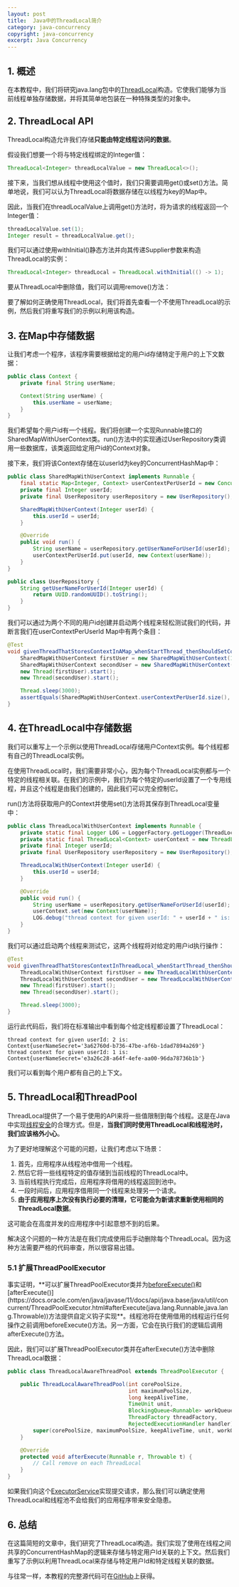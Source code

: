 ```yaml
---
layout: post
title:  Java中的ThreadLocal简介
category: java-concurrency
copyright: java-concurrency
excerpt: Java Concurrency
---
```


## 1. 概述

在本教程中，我们将研究java.lang包中的[ThreadLocal](https://docs.oracle.com/en/java/javase/11/docs/api/java.base/java/lang/ThreadLocal.html)构造。它使我们能够为当前线程单独存储数据，并将其简单地包装在一种特殊类型的对象中。

## 2. ThreadLocal API

ThreadLocal构造允许我们存储**只能由特定线程访问的数据**。

假设我们想要一个将与特定线程绑定的Integer值：

```java
ThreadLocal<Integer> threadLocalValue = new ThreadLocal<>();
```

接下来，当我们想从线程中使用这个值时，我们只需要调用get()或set()方法。简单地说，我们可以认为ThreadLocal将数据存储在以线程为key的Map中。

因此，当我们在threadLocalValue上调用get()方法时，将为请求的线程返回一个Integer值：

```java
threadLocalValue.set(1);
Integer result = threadLocalValue.get();
```

我们可以通过使用withInitial()静态方法并向其传递Supplier参数来构造ThreadLocal的实例：

```java
ThreadLocal<Integer> threadLocal = ThreadLocal.withInitial(() -> 1);
```

要从ThreadLocal中删除值，我们可以调用remove()方法：

要了解如何正确使用ThreadLocal，我们将首先查看一个不使用ThreadLocal的示例，然后我们将重写我们的示例以利用该构造。

## 3. 在Map中存储数据

让我们考虑一个程序，该程序需要根据给定的用户id存储特定于用户的上下文数据：

```java
public class Context {
    private final String userName;

    Context(String userName) {
        this.userName = userName;
    }
}
```

我们希望每个用户id有一个线程。我们将创建一个实现Runnable接口的SharedMapWithUserContext类。run()方法中的实现通过UserRepository类调用一些数据库，该类返回给定用户id的Context对象。

接下来，我们将该Context存储在以userId为key的ConcurrentHashMap中：

```java
public class SharedMapWithUserContext implements Runnable {
    final static Map<Integer, Context> userContextPerUserId = new ConcurrentHashMap<>();
    private final Integer userId;
    private final UserRepository userRepository = new UserRepository();

    SharedMapWithUserContext(Integer userId) {
        this.userId = userId;
    }

    @Override
    public void run() {
        String userName = userRepository.getUserNameForUserId(userId);
        userContextPerUserId.put(userId, new Context(userName));
    }
}
```

```java
public class UserRepository {
    String getUserNameForUserId(Integer userId) {
        return UUID.randomUUID().toString();
    }
}
```

我们可以通过为两个不同的用户id创建并启动两个线程来轻松测试我们的代码，并断言我们在userContextPerUserId Map中有两个条目：

```java
@Test
void givenThreadThatStoresContextInAMap_whenStartThread_thenShouldSetContextForBothUsers() throws ExecutionException, InterruptedException {
    SharedMapWithUserContext firstUser = new SharedMapWithUserContext(1);
    SharedMapWithUserContext secondUser = new SharedMapWithUserContext(2);
    new Thread(firstUser).start();
    new Thread(secondUser).start();

    Thread.sleep(3000);
    assertEquals(SharedMapWithUserContext.userContextPerUserId.size(), 2);
}
```

## 4. 在ThreadLocal中存储数据

我们可以重写上一个示例以使用ThreadLocal存储用户Context实例。每个线程都有自己的ThreadLocal实例。

在使用ThreadLocal时，我们需要非常小心，因为每个ThreadLocal实例都与一个特定的线程相关联。在我们的示例中，我们为每个特定的userId设置了一个专用线程，并且这个线程是由我们创建的，因此我们可以完全控制它。

run()方法将获取用户的Context并使用set()方法将其保存到ThreadLocal变量中：

```java
public class ThreadLocalWithUserContext implements Runnable {
    private static final Logger LOG = LoggerFactory.getLogger(ThreadLocalWithUserContext.class);
    private static final ThreadLocal<Context> userContext = new ThreadLocal<>();
    private final Integer userId;
    private final UserRepository userRepository = new UserRepository();

    ThreadLocalWithUserContext(Integer userId) {
        this.userId = userId;
    }

    @Override
    public void run() {
        String userName = userRepository.getUserNameForUserId(userId);
        userContext.set(new Context(userName));
        LOG.debug("thread context for given userId: " + userId + " is: " + userContext.get());
    }
}
```

我们可以通过启动两个线程来测试它，这两个线程将对给定的用户id执行操作：

```java
@Test
void givenThreadThatStoresContextInThreadLocal_whenStartThread_thenShouldStoreContextInThreadLocal() throws ExecutionException, InterruptedException {
    ThreadLocalWithUserContext firstUser = new ThreadLocalWithUserContext(1);
    ThreadLocalWithUserContext secondUser = new ThreadLocalWithUserContext(2);
    new Thread(firstUser).start();
    new Thread(secondUser).start();

    Thread.sleep(3000);
}
```

运行此代码后，我们将在标准输出中看到每个给定线程都设置了ThreadLocal：

```shell
thread context for given userId: 2 is: Context{userNameSecret='3a62760d-b736-47be-af6b-1dad7894a269'} 
thread context for given userId: 1 is: Context{userNameSecret='e3a26c28-a64f-4efe-aa00-96da78736b1b'}
```

我们可以看到每个用户都有自己的上下文。

## 5. ThreadLocal和ThreadPool

ThreadLocal提供了一个易于使用的API来将一些值限制到每个线程。这是在Java中实现[线程安全](https://www.baeldung.com/java-thread-safety)的合理方式。但是，**当我们同时使用ThreadLocal和线程池时，我们应该格外小心**。

为了更好地理解这个可能的问题，让我们考虑以下场景：

1. 首先，应用程序从线程池中借用一个线程。
2. 然后它将一些线程特定的值存储到当前线程的ThreadLocal中。
3. 当前线程执行完成后，应用程序将借用的线程返回到池中。
4. 一段时间后，应用程序借用同一个线程来处理另一个请求。
5. **由于应用程序上次没有执行必要的清理，它可能会为新请求重新使用相同的ThreadLocal数据**。

这可能会在高度并发的应用程序中引起意想不到的后果。

解决这个问题的一种方法是在我们完成使用后手动删除每个ThreadLocal。因为这种方法需要严格的代码审查，所以很容易出错。

### 5.1 扩展ThreadPoolExecutor

事实证明，**可以扩展ThreadPoolExecutor类并为[beforeExecute()](https://docs.oracle.com/en/java/javase/11/docs/api/java.base/java/util/concurrent/ThreadPoolExecutor.html#beforeExecute(java.lang.Thread,java.lang.Runnable))和[afterExecute()](https://docs.oracle.com/en/java/javase/11/docs/api/java.base/java/util/concurrent/ThreadPoolExecutor.html#afterExecute(java.lang.Runnable,java.lang.Throwable))方法提供自定义钩子实现**。线程池将在使用借用的线程运行任何操作之前调用beforeExecute()方法。另一方面，它会在执行我们的逻辑后调用afterExecute()方法。

因此，我们可以扩展ThreadPoolExecutor类并在afterExecute()方法中删除ThreadLocal数据：

```java
public class ThreadLocalAwareThreadPool extends ThreadPoolExecutor {

    public ThreadLocalAwareThreadPool(int corePoolSize,
                                      int maximumPoolSize,
                                      long keepAliveTime,
                                      TimeUnit unit,
                                      BlockingQueue<Runnable> workQueue,
                                      ThreadFactory threadFactory,
                                      RejectedExecutionHandler handler) {
        super(corePoolSize, maximumPoolSize, keepAliveTime, unit, workQueue, threadFactory, handler);
    }

    @Override
    protected void afterExecute(Runnable r, Throwable t) {
        // Call remove on each ThreadLocal
    }
}
```

如果我们向这个[ExecutorService](https://docs.oracle.com/en/java/javase/11/docs/api/java.base/java/util/concurrent/ExecutorService.html)实现提交请求，那么我们可以确定使用ThreadLocal和线程池不会给我们的应用程序带来安全隐患。

## 6. 总结

在这篇简短的文章中，我们研究了ThreadLocal构造。我们实现了使用在线程之间共享的ConcurrentHashMap的逻辑来存储与特定用户Id关联的上下文。然后我们重写了示例以利用ThreadLocal来存储与特定用户Id和特定线程关联的数据。

与往常一样，本教程的完整源代码可在[GitHub](https://github.com/tuyucheng7/taketoday-tutorial4j/tree/master/java-core-modules/java-concurrency-advanced-1)上获得。